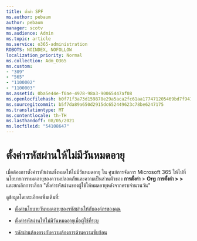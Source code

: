 ```yaml
---
title: ตั้งค่า SPF
ms.author: pebaum
author: pebaum
manager: scotv
ms.audience: Admin
ms.topic: article
ms.service: o365-administration
ROBOTS: NOINDEX, NOFOLLOW
localization_priority: Normal
ms.collection: Adm_O365
ms.custom:
- "309"
- "565"
- "1100002"
- "1100003"
ms.assetid: 0ba5e44e-f0ae-4978-98a3-90065447af08
ms.openlocfilehash: b0f71f3a73d159878e29a5aca2fc61aa177471205469bd7f941daf2a67bdcb68
ms.sourcegitcommit: b5f7da89a650d2915dc652449623c78be6247175
ms.translationtype: MT
ms.contentlocale: th-TH
ms.lasthandoff: 08/05/2021
ms.locfileid: "54108647"
---
```

# <a name="set-passwords-to-never-expire"></a>ตั้งค่ารหัสผ่านให้ไม่มีวันหมดอายุ

เมื่อต้องการตั้งค่ารหัสผ่านทั้งหมดให้ไม่มีวันหมดอายุ ใน ศูนย์การจัดการ Microsoft 365 ให้ไปที่นโยบายการหมดอายุของความปลอดภัยและความเป็นส่วนตัวของ **การตั้งค่า**  >  **Org การตั้งค่า >[](https://portal.office.com/adminportal/home#/settings/security)  >  [](https://portal.microsoft.com/Adminportal/Home#/Settings/SecurityPrivacy/:/Settings/L1/PasswordPolicy)** และยกเลิกการเลือก "ตั้งค่ารหัสผ่านของผู้ใช้ให้หมดอายุหลังจากครบจํานวนวัน"
  
ดูข้อมูลโดยละเอียดเพิ่มเติมที่:

- [ตั้งค่านโยบายวันหมดอายุของรหัสผ่านให้กับองค์กรของคุณ](https://docs.microsoft.com/microsoft-365/admin/manage/set-password-expiration-policy)
  
- [ตั้งค่ารหัสผ่านให้ไม่มีวันหมดอายุเมื่อผู้ใช้ที่ระบุ](https://docs.microsoft.com/microsoft-365/admin/add-users/set-password-to-never-expire)

- [รหัสผ่านต้องตรงกับความต้องการด้านความซับซ้อน](https://docs.microsoft.com/windows/security/threat-protection/security-policy-settings/password-must-meet-complexity-requirements)
  